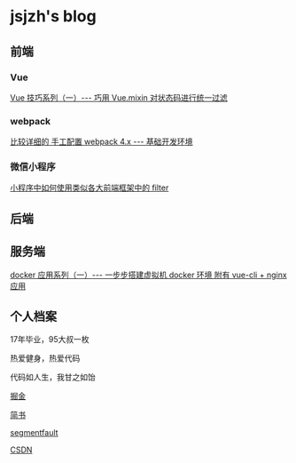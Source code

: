 # jsjzh's blog


## 前端

### Vue
[Vue 技巧系列（一）--- 巧用 Vue.mixin 对状态码进行统一过滤](https://github.com/jsjzh/blog/issues/1)


### webpack
[比较详细的 手工配置 webpack 4.x --- 基础开发环境](https://github.com/jsjzh/blog/issues/3)


### 微信小程序
[小程序中如何使用类似各大前端框架中的 filter](https://github.com/jsjzh/blog/issues/2)


## 后端


## 服务端
[docker 应用系列（一）--- 一步步搭建虚拟机 docker 环境 附有 vue-cli + nginx 应用](https://github.com/jsjzh/blog/issues/4)


## 个人档案
17年毕业，95大叔一枚

热爱健身，热爱代码

代码如人生，我甘之如饴

[掘金](https://juejin.im/user/59b41d21f265da065b6682f7/posts)

[简书](https://www.jianshu.com/u/84ccf14285db)

[segmentfault](https://segmentfault.com/u/kusanzhongzou/articles)

[CSDN](https://blog.csdn.net/weixin_41917948)